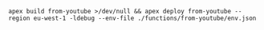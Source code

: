    apex build from-youtube >/dev/null && apex deploy from-youtube --region eu-west-1 -ldebug --env-file ./functions/from-youtube/env.json